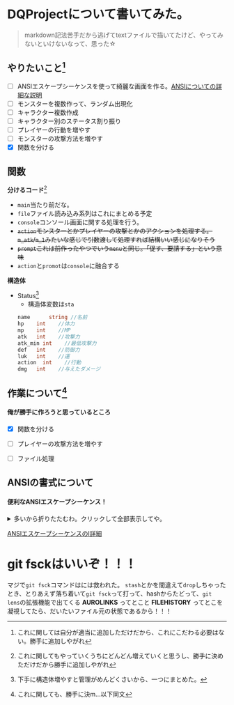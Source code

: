 # DQProjectについて書いてみた。

> markdown記法苦手だから逃げてtextファイルで描いてたけど、やってみないといけないなって、思った☆

## やりたいこと[^1]

[^1]:これに関しては自分が適当に追加しただけだから、これにこだわる必要はない。勝手に追加しやがれ
 - [ ] ANSIエスケープシーケンスを使って綺麗な画面を作る。[ANSIについての詳細な説明](#ansiの書式について)
 - [ ] モンスターを複数作って、ランダム出現化
 - [ ] キャラクター複数作成
 - [ ] キャラクター別のステータス割り振り
 - [ ] プレイヤーの行動を増やす
 - [ ] モンスターの攻撃方法を増やす
 - [x] 関数を分ける

## 関数

**分けるコード**[^2]
[^2]:これに関してもやっていくうちにどんどん増えていくと思うし、勝手に決めただけだから勝手に追加しやがれ
- `main`当たり前だな。
- `file`ファイル読み込み系列はこれにまとめる予定
- `console`コンソール画面に関する処理を行う。
- ~~`action`モンスターとかプレイヤーの攻撃とかのアクションを処理する。`m_atk`/`m_1`みたいな感じで引数渡して処理すれば結構いい感じになりそう~~
- ~~`prompt`これは前作ったやつでいう`menu`と同じ。「促す、要請する」という意味~~
- `action`と`promot`は`console`に融合する


**構造体**

- Status[^3]　
   + 構造体変数は`sta`
    ``` Go
	name	  string //名前
	hp	  int    //体力
	mp	  int    //MP
	atk	  int    //攻撃力
	atk_min int    //最低攻撃力
	def	  int    //防御力
	luk	  int    //運
	action  int    //行動
	dmg	  int    //与えたダメージ
    ```

[^3]:下手に構造体増やすと管理がめんどくさいから、一つにまとめた。


## 作業について[^4]
[^4]:これに関しても、勝手に決m...以下同文

<h4>俺が勝手に作ろうと思っているところ</h4>

- [x] 関数を分ける
- [ ] プレイヤーの攻撃方法を増やす
- [ ] ファイル処理


## ANSIの書式について


#### 便利なANSIエスケープシーケンス！

<details><summary>多いから折りたたむわ。クリックして全部表示してや。</summary>

- カーソルの移動
```Go
fmt.Print("\033[<行>;<列>H")
```
- 画面クリア
```Go
fmt.Print("\033[2J")
```
- 行クリア
```Go
fmt.Print("\033[K")
```
- 文字色変更
```Go
fmt.Print("\033[<色番号>m")
```
- フォントの太さ変更
```Go
fmt.Print("\033[<番号>m")
```
- 背景色変更
```Go
fmt.Print("\033[<背景色番号>m")
```
- 画面バッファの保存(これ便利やぞ！！)
```Go
fmt.Print("\033[s")
```
- 画面バッファの復元(これもセットやけどな！)
```Go
fmt.Print("\033[v")
```
</details>

[ANSIエスケープシーケンスのI詳細](https://www.mm2d.net/main/prog/c/console-02.html)

# git fsckはいいぞ！！！

マジで`git fsck`コマンドはには救われた。
`stash`とかを間違えて`drop`しちゃったとき、とりあえず落ち着いて`git fsck`って打って、hashからたどって、`git lens`の拡張機能で出てくる **AUROLINKS** ってとこと **FILEHISTORY** ってとこを凝視してたら、だいたいファイル元の状態であるから！！！
